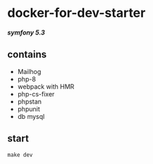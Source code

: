 # docker-for-dev-starter
***symfony 5.3***
## contains
- Mailhog
- php-8
- webpack with HMR
- php-cs-fixer
- phpstan
- phpunit
- db mysql

## start
```make
make dev
